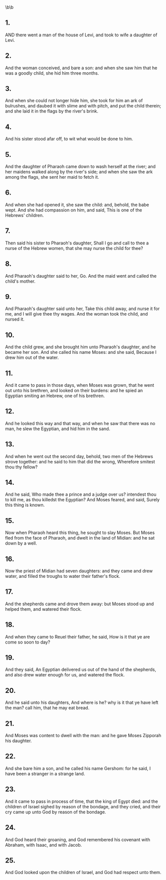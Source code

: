 \b\b
## 1.
AND there went a man of the house of Levi, and took to wife a daughter of Levi.
## 2.
And the woman conceived, and bare a son: and when she saw him that he was a goodly child, she hid him three months.
## 3.
And when she could not longer hide him, she took for him an ark of bulrushes, and daubed it with slime and with pitch, and put the child therein; and she laid it in the flags by the river's brink.
## 4.
And his sister stood afar off, to wit what would be done to him.
## 5.
And the daughter of Pharaoh came down to wash herself at the river; and her maidens walked along by the river's side; and when she saw the ark among the flags, she sent her maid to fetch it.
## 6.
And when she had opened it, she saw the child: and, behold, the babe wept.  And she had compassion on him, and said, This is one of the Hebrews' children.
## 7.
Then said his sister to Pharaoh's daughter, Shall I go and call to thee a nurse of the Hebrew women, that she may nurse the child for thee?
## 8.
And Pharaoh's daughter said to her, Go.  And the maid went and called the child's mother.
## 9.
And Pharaoh's daughter said unto her, Take this child away, and nurse it for me, and I will give thee thy wages.  And the woman took the child, and nursed it.
## 10.
And the child grew, and she brought him unto Pharaoh's daughter, and he became her son.  And she called his name Moses: and she said, Because I drew him out of the water.
## 11.
And it came to pass in those days, when Moses was grown, that he went out unto his brethren, and looked on their burdens: and he spied an Egyptian smiting an Hebrew, one of his brethren.
## 12.
And he looked this way and that way, and when he saw that there was no man, he slew the Egyptian, and hid him in the sand.
## 13.
And when he went out the second day, behold, two men of the Hebrews strove together: and he said to him that did the wrong, Wherefore smitest thou thy fellow?
## 14.
And he said, Who made thee a prince and a judge over us? intendest thou to kill me, as thou killedst the Egyptian?  And Moses feared, and said, Surely this thing is known.
## 15.
Now when Pharaoh heard this thing, he sought to slay Moses.  But Moses fled from the face of Pharaoh, and dwelt in the land of Midian: and he sat down by a well.
## 16.
Now the priest of Midian had seven daughters: and they came and drew water, and filled the troughs to water their father's flock.
## 17.
And the shepherds came and drove them away: but Moses stood up and helped them, and watered their flock.
## 18.
And when they came to Reuel their father, he said, How is it that ye are come so soon to day?
## 19.
And they said, An Egyptian delivered us out of the hand of the shepherds, and also drew water enough for us, and watered the flock.
## 20.
And he said unto his daughters, And where is he?  why is it that ye have left the man?  call him, that he may eat bread.
## 21.
And Moses was content to dwell with the man: and he gave Moses Zipporah his daughter.
## 22.
And she bare him a son, and he called his name Gershom: for he said, I have been a stranger in a strange land.
## 23.
And it came to pass in process of time, that the king of Egypt died: and the children of Israel sighed by reason of the bondage, and they cried, and their cry came up unto God by reason of the bondage.
## 24.
And God heard their groaning, and God remembered his covenant with Abraham, with Isaac, and with Jacob.
## 25.
And God looked upon the children of Israel, and God had respect unto them.
